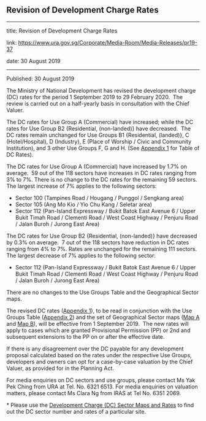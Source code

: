 ## Revision of Development Charge Rates

---

title: Revision of Development Charge Rates

link: https://www.ura.gov.sg/Corporate/Media-Room/Media-Releases/pr19-37

date: 30 August 2019

---

Published: 30 August 2019

The Ministry of National Development has revised the development charge (DC) rates for the period 1 September 2019 to 29 February 2020.  The review is carried out on a half-yearly basis in consultation with the Chief Valuer.

The DC rates for Use Group A (Commercial) have increased; while the DC rates for Use Group B2 {Residential, (non-landed)} have decreased.  The DC rates remain unchanged for Use Groups B1 {Residential, (landed)}, C (Hotel/Hospital), D (Industry), E (Place of Worship / Civic and Community Institution), and 3 other Use Groups F, G and H. (See [Appendix 1](https://www.ura.gov.sg/-/media/Corporate/Media-Room/2019/Aug/pr19-37a.pdf) for Table of DC Rates).

The DC rates for Use Group A (Commercial) have increased by 1.7% on average.  59 out of the 118 sectors have increases in DC rates ranging from 3% to 7%. There is no change to the DC rates for the remaining 59 sectors. The largest increase of 7% applies to the following sectors:

- Sector 100 (Tampines Road / Hougang / Punggol / Sengkang area)
- Sector 105 (Ang Mo Kio / Yio Chu Kang / Seletar area)
- Sector 112 (Pan-Island Expressway / Bukit Batok East Avenue 6 / Upper Bukit Timah Road / Clementi Road / West Coast Highway / Penjuru Road / Jalan Buroh / Jurong East Area)

The DC rates for Use Group B2 {Residential, (non-landed)} have decreased by 0.3% on average.  7 out of the 118 sectors have reduction in DC rates ranging from 4% to 7%. Rates are unchanged for the remaining 111 sectors. The largest decrease of 7% applies to the following sector:

- Sector 112 (Pan-Island Expressway / Bukit Batok East Avenue 6 / Upper Bukit Timah Road / Clementi Road / West Coast Highway / Penjuru Road / Jalan Buroh / Jurong East Area)

There are no changes to the Use Groups Table and the Geographical Sector maps.

The revised DC rates ([Appendix 1](https://www.ura.gov.sg/-/media/Corporate/Media-Room/2019/Aug/pr19-37a.pdf)), to be read in conjunction with the Use Groups Table ([Appendix 2](https://www.ura.gov.sg/-/media/Corporate/Media-Room/2019/Aug/pr19-37b.pdf)) and the set of Geographical Sector maps ([Map A](https://www.ura.gov.sg/-/media/Corporate/Media-Room/2019/Aug/pr19-37mapa.pdf) and [Map B](https://www.ura.gov.sg/-/media/Corporate/Media-Room/2019/Aug/pr19-37mapb.pdf)), will be effective from 1 September 2019.  The new rates will apply to cases which are granted Provisional Permission (PP) or 2nd and subsequent extensions to the PP on or after the effective date.

If there is any disagreement over the DC payable for any development proposal calculated based on the rates under the respective Use Groups, developers and owners can opt for a case-by-case valuation by the Chief Valuer, as provided for in the Planning Act.

For media enquiries on DC sectors and use groups, please contact Ms Yak Pek Ching from URA at Tel. No. 6321 6513. For media enquiries on valuation matters, please contact Ms Clara Ng from IRAS at Tel No. 6351 2069.

\* Please use the [Development Charge (DC) Sector Maps and Rates](http://www.ura.gov.sg/Corporate/Guidelines/Development-Control/Planning-Permission/Folder/DC-Charge-Rates) to find out the DC sector number and rates of a particular site.
